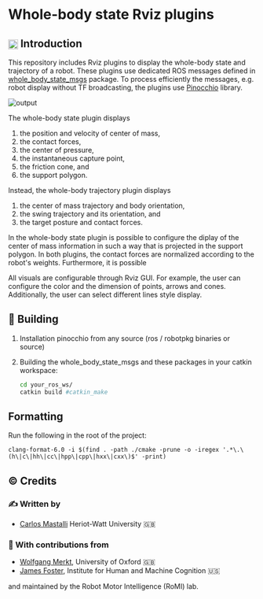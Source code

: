 Whole-body state Rviz plugins
==============================================

## <img align="center" height="20" src="https://i.imgur.com/vAYeCzC.png"/> Introduction

This repository includes Rviz plugins to display the whole-body state and trajectory of a robot. These plugins use dedicated ROS messages defined in [whole_body_state_msgs](https://github.com/loco-3d/whole_body_state_msgs) package. To process efficiently the messages, e.g. robot display without TF broadcasting, the plugins use [Pinocchio](https://github.com/stack-of-tasks/pinocchio) library.

![output](https://user-images.githubusercontent.com/3601935/89519116-c6b45600-d7d3-11ea-89a0-fc8df97df2f0.gif)

The whole-body state plugin displays
  1. the position and velocity of center of mass,
  2. the contact forces,
  3. the center of pressure,
  4. the instantaneous capture point,
  5. the friction cone, and
  6. the support polygon.

Instead, the whole-body trajectory plugin displays
 1. the center of mass trajectory and body orientation,
 2. the swing trajectory and its orientation, and
 3. the target posture and contact forces.

In the whole-body state plugin is possible to configure the diplay of the center of mass information in such a way that is projected in the support polygon. In both plugins, the contact forces are normalized according to the robot's weights. Furthermore, it is possible 

All visuals are configurable through Rviz GUI. For example, the user can configure the color and the dimension of points, arrows and cones. Additionally, the user can select different lines style display.

## :penguin: Building

1. Installation pinocchio from any source (ros / robotpkg binaries or source)

2. Building the whole_body_state_msgs and these packages in your catkin workspace:
    ```bash
	cd your_ros_ws/
	catkin build #catkin_make
    ```

## Formatting
Run the following in the root of the project:
```
clang-format-6.0 -i $(find . -path ./cmake -prune -o -iregex '.*\.\(h\|c\|hh\|cc\|hpp\|cpp\|hxx\|cxx\)$' -print)
```

## :copyright: Credits

### :writing_hand: Written by

- [Carlos Mastalli](https://romilab.org) Heriot-Watt University :uk:


### :construction_worker: With contributions from

- [Wolfgang Merkt](http://www.wolfgangmerkt.com/research/), University of Oxford :uk:
- [James Foster](https://www.ihmc.us/groups/james-foster/), Institute for Human and Machine Cognition :us:

and maintained by the Robot Motor Intelligence (RoMI) lab.
